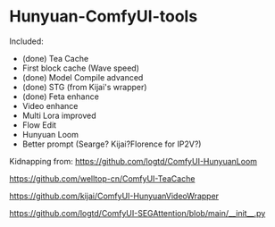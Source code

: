 # Hunyuan-ComfyUI-tools

Included:
- (done) Tea Cache
- First block cache (Wave speed)
- (done) Model Compile advanced
- (done) STG (from Kijai's wrapper)
- (done) Feta enhance
- Video enhance
- Multi Lora improved
- Flow Edit
- Hunyuan Loom
- Better prompt (Searge? Kijai?Florence for IP2V?)


Kidnapping from:
https://github.com/logtd/ComfyUI-HunyuanLoom

https://github.com/welltop-cn/ComfyUI-TeaCache

https://github.com/kijai/ComfyUI-HunyuanVideoWrapper

https://github.com/logtd/ComfyUI-SEGAttention/blob/main/__init__.py



